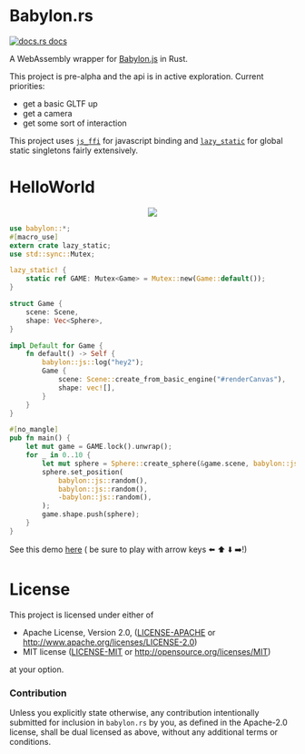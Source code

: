 # Babylon.rs

<a href="https://docs.rs/babylon"><img src="https://img.shields.io/badge/docs-latest-blue.svg?style=flat-square" alt="docs.rs docs" /></a>

A WebAssembly wrapper for [Babylon.js](https://www.babylonjs.com/) in Rust.

This project is pre-alpha and the api is in active exploration. Current priorities:

* get a basic GLTF up
* get a camera
* get some sort of interaction

This project uses [`js_ffi`](https://github.com/richardanaya/js_ffi) for javascript binding and [`lazy_static`](https://github.com/rust-lang-nursery/lazy-static.rs) for global static singletons fairly extensively.

# HelloWorld

<p align="center">
  <img src="https://richardanaya.github.io/babylon.rs/images/demo_0.png">
</p>

```rust
use babylon::*;
#[macro_use]
extern crate lazy_static;
use std::sync::Mutex;

lazy_static! {
    static ref GAME: Mutex<Game> = Mutex::new(Game::default());
}

struct Game {
    scene: Scene,
    shape: Vec<Sphere>,
}

impl Default for Game {
    fn default() -> Self {
        babylon::js::log("hey2");
        Game {
            scene: Scene::create_from_basic_engine("#renderCanvas"),
            shape: vec![],
        }
    }
}

#[no_mangle]
pub fn main() {
    let mut game = GAME.lock().unwrap();
    for _ in 0..10 {
        let mut sphere = Sphere::create_sphere(&game.scene, babylon::js::random());
        sphere.set_position(
            babylon::js::random(),
            babylon::js::random(),
            -babylon::js::random(),
        );
        game.shape.push(sphere);
    }
}
```

See this demo [here](https://richardanaya.github.io/babylon.rs/examples/helloworld/index.html) ( be sure to play with arrow keys :arrow_left: :arrow_up: :arrow_down: :arrow_right:!)


# License

This project is licensed under either of

 * Apache License, Version 2.0, ([LICENSE-APACHE](LICENSE-APACHE) or
   http://www.apache.org/licenses/LICENSE-2.0)
 * MIT license ([LICENSE-MIT](LICENSE-MIT) or
   http://opensource.org/licenses/MIT)

at your option.

### Contribution

Unless you explicitly state otherwise, any contribution intentionally submitted
for inclusion in `babylon.rs` by you, as defined in the Apache-2.0 license, shall be
dual licensed as above, without any additional terms or conditions.
